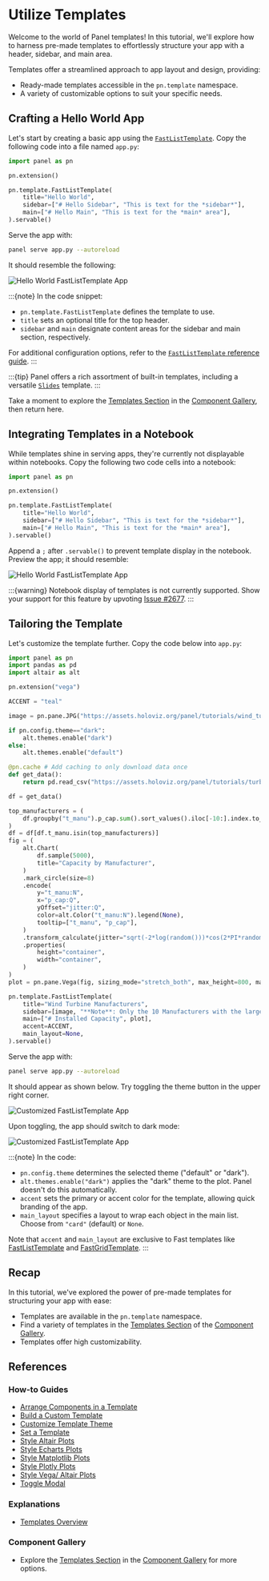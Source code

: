 # Utilize Templates

Welcome to the world of Panel templates! In this tutorial, we'll explore how to harness pre-made templates to effortlessly structure your app with a header, sidebar, and main area.

Templates offer a streamlined approach to app layout and design, providing:

- Ready-made templates accessible in the `pn.template` namespace.
- A variety of customizable options to suit your specific needs.

## Crafting a Hello World App

Let's start by creating a basic app using the [`FastListTemplate`](../../reference/templates/FastListTemplate.md). Copy the following code into a file named `app.py`:

```python
import panel as pn

pn.extension()

pn.template.FastListTemplate(
    title="Hello World",
    sidebar=["# Hello Sidebar", "This is text for the *sidebar*"],
    main=["# Hello Main", "This is text for the *main* area"],
).servable()
```

Serve the app with:

```bash
panel serve app.py --autoreload
```

It should resemble the following:

![Hello World FastListTemplate App](../../_static/images/templates_hello_world.png)

:::{note}
In the code snippet:

- `pn.template.FastListTemplate` defines the template to use.
- `title` sets an optional title for the top header.
- `sidebar` and `main` designate content areas for the sidebar and main section, respectively.

For additional configuration options, refer to the [`FastListTemplate` reference guide](../../reference/templates/FastListTemplate.md).
:::

:::{tip}
Panel offers a rich assortment of built-in templates, including a versatile [`Slides`](../../reference/templates/Slides.md) template.
:::

Take a moment to explore the [Templates Section](https://panel.holoviz.org/reference/index.html#templates) in the [Component Gallery](../../reference/index.md), then return here.

## Integrating Templates in a Notebook

While templates shine in serving apps, they're currently not displayable within notebooks. Copy the following two code cells into a notebook:

```python
import panel as pn

pn.extension()
```

```python
pn.template.FastListTemplate(
    title="Hello World",
    sidebar=["# Hello Sidebar", "This is text for the *sidebar*"],
    main=["# Hello Main", "This is text for the *main* area"],
).servable()
```

Append a `;` after `.servable()` to prevent template display in the notebook. Preview the app; it should resemble:

![Hello World FastListTemplate App](../../_static/images/templates_hello_world_notebook.png)

:::{warning}
Notebook display of templates is not currently supported. Show your support for this feature by upvoting [Issue #2677](https://github.com/holoviz/panel/issues/2677).
:::

## Tailoring the Template

Let's customize the template further. Copy the code below into `app.py`:

```python
import panel as pn
import pandas as pd
import altair as alt

pn.extension("vega")

ACCENT = "teal"

image = pn.pane.JPG("https://assets.holoviz.org/panel/tutorials/wind_turbines_sunset.png")

if pn.config.theme=="dark":
    alt.themes.enable("dark")
else:
    alt.themes.enable("default")

@pn.cache # Add caching to only download data once
def get_data():
    return pd.read_csv("https://assets.holoviz.org/panel/tutorials/turbines.csv.gz")

df = get_data()

top_manufacturers = (
    df.groupby("t_manu").p_cap.sum().sort_values().iloc[-10:].index.to_list()
)
df = df[df.t_manu.isin(top_manufacturers)]
fig = (
    alt.Chart(
        df.sample(5000),
        title="Capacity by Manufacturer",
    )
    .mark_circle(size=8)
    .encode(
        y="t_manu:N",
        x="p_cap:Q",
        yOffset="jitter:Q",
        color=alt.Color("t_manu:N").legend(None),
        tooltip=["t_manu", "p_cap"],
    )
    .transform_calculate(jitter="sqrt(-2*log(random()))*cos(2*PI*random())")
    .properties(
        height="container",
        width="container",
    )
)
plot = pn.pane.Vega(fig, sizing_mode="stretch_both", max_height=800, margin=20)

pn.template.FastListTemplate(
    title="Wind Turbine Manufacturers",
    sidebar=[image, "**Note**: Only the 10 Manufacturers with the largest installed capacity are shown in the plot."],
    main=["# Installed Capacity", plot],
    accent=ACCENT,
    main_layout=None,
).servable()
```

Serve the app with:

```bash
panel serve app.py --autoreload
```

It should appear as shown below. Try toggling the theme button in the upper right corner.

![Customized FastListTemplate App](../../_static/images/templates_customized_default.png)

Upon toggling, the app should switch to dark mode:

![Customized FastListTemplate App](../../_static/images/templates_customized_dark.png)

:::{note}
In the code:

- `pn.config.theme` determines the selected theme ("default" or "dark").
- `alt.themes.enable("dark")` applies the "dark" theme to the plot. Panel doesn't do this automatically.
- `accent` sets the primary or accent color for the template, allowing quick branding of the app.
- `main_layout` specifies a layout to wrap each object in the main list. Choose from `"card"` (default) or `None`.

Note that `accent` and `main_layout` are exclusive to Fast templates like [FastListTemplate](../../reference/templates/FastListTemplate.md) and [FastGridTemplate](../../reference/templates/FastGridTemplate.md).
:::

## Recap

In this tutorial, we've explored the power of pre-made templates for structuring your app with ease:

- Templates are available in the `pn.template` namespace.
- Find a variety of templates in the [Templates Section](https://panel.holoviz.org/reference/index.html#templates) of the [Component Gallery](../../reference/index.md).
- Templates offer high customizability.

## References

### How-to Guides

- [Arrange Components in a Template](../../how_to/templates/template_arrange.md)
- [Build a Custom Template](../../how_to/templates/template_custom.md)
- [Customize Template Theme](../../how_to/templates/template_theme.md)
- [Set a Template](../../how_to/templates/template_set.md)
- [Style Altair Plots](../../how_to/styling/altair.md)
- [Style Echarts Plots](../../how_to/styling/echarts.md)
- [Style Matplotlib Plots](../../how_to/styling/matplotlib.md)
- [Style Plotly Plots](../../how_to/styling/plotly.md)
- [Style Vega/ Altair Plots](../../how_to/styling/vega.md)
- [Toggle Modal](../../how_to/templates/template_modal.md)

### Explanations

- [Templates Overview](../../explanation/styling/templates_overview.md)

### Component Gallery

- Explore the [Templates Section](https://panel.holoviz.org/reference/index.html#templates) in the [Component Gallery](../../reference/index.md) for more options.
